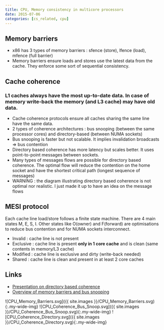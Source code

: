 ```yaml
---
title: CPU, Memory consistency in multicore processors
date: 2015-07-06
categories: [cs_related, cpu]
---
```


## Memory barriers
* x86 has 3 types of memory barriers : sfence (store), lfence (load), mfence (full barrier)
* Memory barriers ensure loads and stores use the latest data from the cache. They enforce some sort of sequential consistency.

## Cache coherence

### **L1 caches always have the most up-to-date data.** In case of memory write-back the memory (and L3 cache) may have old data.
* Cache coherence protocols ensure all caches sharing the same line have the same data.
* 2 types of coherence architectures : bus snooping (between the same processor cores) and directory-based (between NUMA sockets)
* Bus snooping is faster but not scalable. It implies invalidation broadcasts => bus contention
* Directory based coherence has more latency but scales better. It uses point-to-point messages between sockets.
* Many types of messages flows are possible for directory based coherence. The optimal flow will reduce the contention on the home socket
  and have the shortest critical path (longest sequence of messages)
* WARNING : the diagram illustrating directory based coherence is not optimal nor realistic. I just made it up to have an idea on the
  message flows

## MESI protocol
Each cache line load/store follows a finite state machine. There are 4 main states M, E, S, I. 
Other states like O(owner) and F(forward) are optimisations to reduce bus contention and for NUMA sockets interconnect.

* Invalid : cache line is not present
* Exclusive : cache line is present **only in 1 core cache** and is clean (same contents in memory/L3 cache)
* Modified : cache line is exclusive and dirty (write-back needed)  
* Shared : cache line is clean and present in at least 2 core caches

## Links
* [Presentation on directory based coherence](http://www.cs.cmu.edu/afs/cs/academic/class/15418-s12/www/lectures/13_directorycoherence2.pdf)
* [Overview of memory barriers and bus snooping](https://fgiesen.wordpress.com/2014/07/07/cache-coherency/)

![CPU_Memory_Barriers.svg]({{ site.images }}/CPU_Memory_Barriers.svg){:.my-wide-img}
![CPU_Coherence_Bus_Snoop.svg]({{ site.images }}/CPU_Coherence_Bus_Snoop.svg){:.my-wide-img}
![CPU_Coherence_Directory.svg]({{ site.images }}/CPU_Coherence_Directory.svg){:.my-wide-img}
